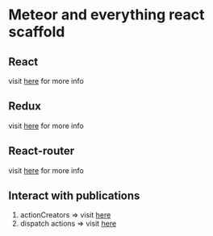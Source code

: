 # Meteor and everything react scaffold

## React
visit [here](https://facebook.github.io/react/docs/hello-world.html) for more info

## Redux
visit [here](http://redux.js.org/) for more info

## React-router
visit [here](https://github.com/ReactTraining/react-router/blob/master/docs/API.md) for more info

## Interact with publications
1. actionCreators => visit [here](https://medium.com/modern-user-interfaces/how-we-redux-part-3-domain-890964824fec#.3yd37zjql)
2. dispatch actions => visit [here](https://medium.com/modern-user-interfaces/how-we-redux-part-4-reducers-and-stores-f4a0ebcdc22a#.wze74pm8q)
